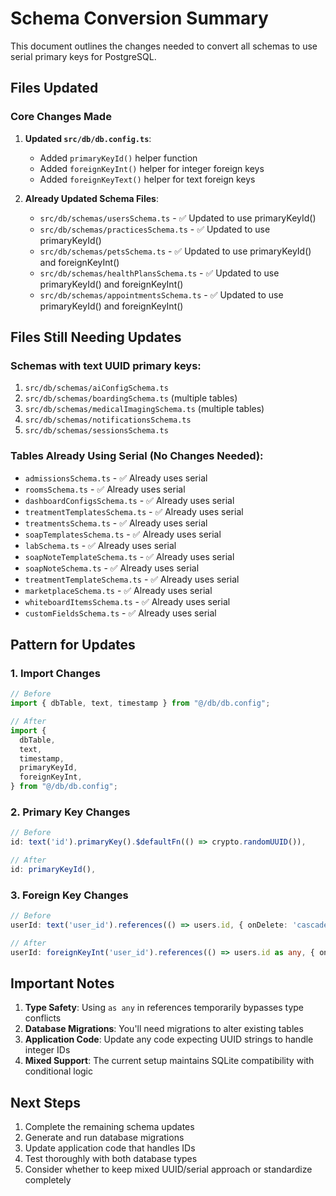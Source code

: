 # Schema Conversion Summary

This document outlines the changes needed to convert all schemas to use serial primary keys for PostgreSQL.

## Files Updated

### Core Changes Made

1. **Updated `src/db/db.config.ts`**:

   - Added `primaryKeyId()` helper function
   - Added `foreignKeyInt()` helper for integer foreign keys
   - Added `foreignKeyText()` helper for text foreign keys

2. **Already Updated Schema Files**:
   - `src/db/schemas/usersSchema.ts` - ✅ Updated to use primaryKeyId()
   - `src/db/schemas/practicesSchema.ts` - ✅ Updated to use primaryKeyId()
   - `src/db/schemas/petsSchema.ts` - ✅ Updated to use primaryKeyId() and foreignKeyInt()
   - `src/db/schemas/healthPlansSchema.ts` - ✅ Updated to use primaryKeyId() and foreignKeyInt()
   - `src/db/schemas/appointmentsSchema.ts` - ✅ Updated to use primaryKeyId() and foreignKeyInt()

## Files Still Needing Updates

### Schemas with text UUID primary keys:

1. `src/db/schemas/aiConfigSchema.ts`
2. `src/db/schemas/boardingSchema.ts` (multiple tables)
3. `src/db/schemas/medicalImagingSchema.ts` (multiple tables)
4. `src/db/schemas/notificationsSchema.ts`
5. `src/db/schemas/sessionsSchema.ts`

### Tables Already Using Serial (No Changes Needed):

- `admissionsSchema.ts` - ✅ Already uses serial
- `roomsSchema.ts` - ✅ Already uses serial
- `dashboardConfigsSchema.ts` - ✅ Already uses serial
- `treatmentTemplatesSchema.ts` - ✅ Already uses serial
- `treatmentsSchema.ts` - ✅ Already uses serial
- `soapTemplatesSchema.ts` - ✅ Already uses serial
- `labSchema.ts` - ✅ Already uses serial
- `soapNoteTemplateSchema.ts` - ✅ Already uses serial
- `soapNoteSchema.ts` - ✅ Already uses serial
- `treatmentTemplateSchema.ts` - ✅ Already uses serial
- `marketplaceSchema.ts` - ✅ Already uses serial
- `whiteboardItemsSchema.ts` - ✅ Already uses serial
- `customFieldsSchema.ts` - ✅ Already uses serial

## Pattern for Updates

### 1. Import Changes

```typescript
// Before
import { dbTable, text, timestamp } from "@/db/db.config";

// After
import {
  dbTable,
  text,
  timestamp,
  primaryKeyId,
  foreignKeyInt,
} from "@/db/db.config";
```

### 2. Primary Key Changes

```typescript
// Before
id: text('id').primaryKey().$defaultFn(() => crypto.randomUUID()),

// After
id: primaryKeyId(),
```

### 3. Foreign Key Changes

```typescript
// Before
userId: text('user_id').references(() => users.id, { onDelete: 'cascade' }),

// After
userId: foreignKeyInt('user_id').references(() => users.id as any, { onDelete: 'cascade' }),
```

## Important Notes

1. **Type Safety**: Using `as any` in references temporarily bypasses type conflicts
2. **Database Migrations**: You'll need migrations to alter existing tables
3. **Application Code**: Update any code expecting UUID strings to handle integer IDs
4. **Mixed Support**: The current setup maintains SQLite compatibility with conditional logic

## Next Steps

1. Complete the remaining schema updates
2. Generate and run database migrations
3. Update application code that handles IDs
4. Test thoroughly with both database types
5. Consider whether to keep mixed UUID/serial approach or standardize completely
